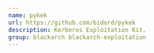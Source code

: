 ```yaml
---
name: pykek
url: https://github.com/bidord/pykek
description: Kerberos Exploitation Kit.
group: blackarch blackarch-exploitation
---
```


